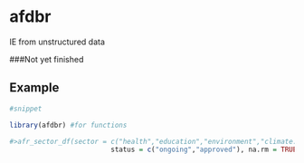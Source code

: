 # afdbr

IE from unstructured data 

###Not yet finished

## Example

``` r
#snippet

library(afdbr) #for functions

#>afr_sector_df(sector = c("health","education","environment","climate.change"), 
                         status = c("ongoing","approved"), na.rm = TRUE)

``` 
